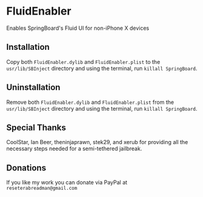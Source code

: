 # FluidEnabler
Enables SpringBoard's Fluid UI for non-iPhone X devices

## Installation
Copy both ```FluidEnabler.dylib``` and ```FluidEnabler.plist``` to the 
```usr/lib/SBInject``` directory and using the terminal, run ```killall SpringBoard```.

## Uninstallation
Remove both ```FluidEnabler.dylib``` and ```FluidEnabler.plist``` from the
```usr/lib/SBInject``` directory and using the terminal, run ```killall SpringBoard```.

## Special Thanks
CoolStar, Ian Beer, theninjaprawn, stek29, and xerub for providing
all the necessary steps needed for a semi-tethered jailbreak.

## Donations
If you like my work you can donate via PayPal at ```reseterabreadman@gmail.com```
